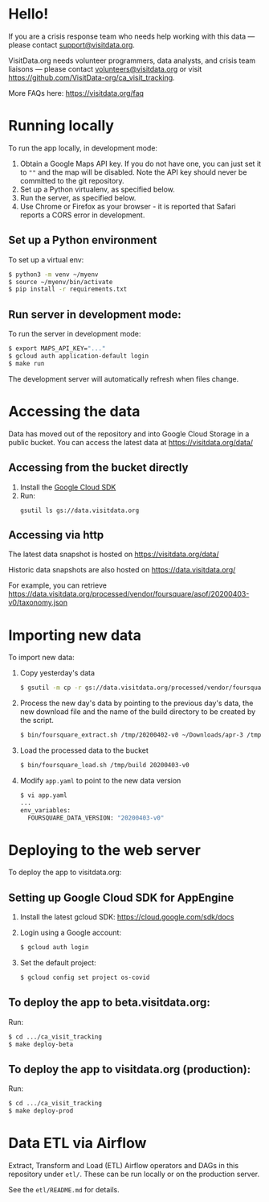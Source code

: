 # Hello!

If you are a crisis response team who needs help working with this data — please contact support@visitdata.org.

VisitData.org needs volunteer programmers, data analysts, and crisis team liaisons — please contact volunteers@visitdata.org or visit https://github.com/VisitData-org/ca_visit_tracking.

More FAQs here: https://visitdata.org/faq


# Running locally
To run the app locally, in development mode:

1. Obtain a Google Maps API key. If you do not have one, you can just set it to
   `""` and the map will be disabled. Note the API key should never be committed
   to the git repository.
2. Set up a Python virtualenv, as specified below.
3. Run the server, as specified below.
4. Use Chrome or Firefox as your browser - it is reported that Safari reports
   a CORS error in development.

## Set up a Python environment
To set up a virtual env:
```bash
$ python3 -m venv ~/myenv
$ source ~/myenv/bin/activate
$ pip install -r requirements.txt
```

## Run server in development mode:
To run the server in development mode:

```bash
$ export MAPS_API_KEY="..."
$ gcloud auth application-default login
$ make run
```

The development server will automatically refresh when files change.

# Accessing the data
Data has moved out of the repository and into Google Cloud Storage in
a public bucket. You can access the latest data
at https://visitdata.org/data/

## Accessing from the bucket directly
1. Install the [Google Cloud SDK](https://cloud.google.com/sdk/install)
2. Run:
    ```
    gsutil ls gs://data.visitdata.org
    ```

## Accessing via http
The latest data snapshot is hosted on https://visitdata.org/data/

Historic data snapshots are also hosted on https://data.visitdata.org/

For example, you can retrieve
https://data.visitdata.org/processed/vendor/foursquare/asof/20200403-v0/taxonomy.json

# Importing new data
To import new data:

1. Copy yesterday's data
   ```bash
   $ gsutil -m cp -r gs://data.visitdata.org/processed/vendor/foursquare/asof/20200402-v0 /tmp
   ```

2. Process the new day's data by pointing to the previous day's data, the new
   download file and the name of the build directory to be created by the script.
   
   ```bash
   $ bin/foursquare_extract.sh /tmp/20200402-v0 ~/Downloads/apr-3 /tmp/build
   ```

3. Load the processed data to the bucket

   ```bash
   $ bin/foursquare_load.sh /tmp/build 20200403-v0 
   ```

4. Modify `app.yaml` to point to the new data version

   ```bash
   $ vi app.yaml
   ...
   env_variables:
     FOURSQUARE_DATA_VERSION: "20200403-v0"
   ```

# Deploying to the web server
To deploy the app to visitdata.org:

## Setting up Google Cloud SDK for AppEngine
1. Install the latest gcloud SDK: https://cloud.google.com/sdk/docs
2. Login using a Google account:

   ```bash
   $ gcloud auth login
   ```
   
3. Set the default project:

   ```bash
   $ gcloud config set project os-covid
   ```
   
## To deploy the app to beta.visitdata.org:
Run:

```bash
$ cd .../ca_visit_tracking
$ make deploy-beta
```

## To deploy the app to visitdata.org (production):
Run:

```bash
$ cd .../ca_visit_tracking
$ make deploy-prod
```

# Data ETL via Airflow
Extract, Transform and Load (ETL) Airflow operators and DAGs in this repository
under `etl/`. These can be run locally or on the production server.

See the `etl/README.md` for details.
